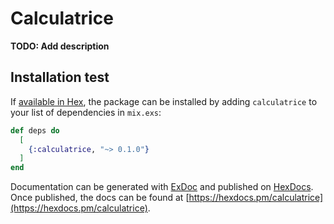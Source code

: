 # Calculatrice

**TODO: Add description**

## Installation test

If [available in Hex](https://hex.pm/docs/publish), the package can be installed
by adding `calculatrice` to your list of dependencies in `mix.exs`:

```elixir
def deps do
  [
    {:calculatrice, "~> 0.1.0"}
  ]
end
```

Documentation can be generated with [ExDoc](https://github.com/elixir-lang/ex_doc)
and published on [HexDocs](https://hexdocs.pm). Once published, the docs can
be found at [https://hexdocs.pm/calculatrice](https://hexdocs.pm/calculatrice).

